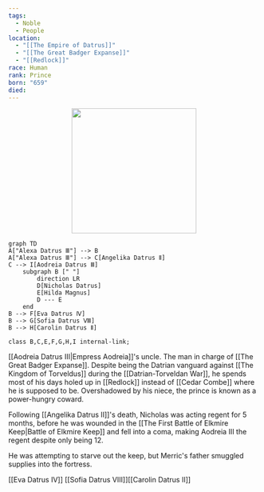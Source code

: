```yaml
---
tags:
  - Noble
  - People
location:
  - "[[The Empire of Datrus]]"
  - "[[The Great Badger Expanse]]"
  - "[[Redlock]]"
race: Human
rank: Prince
born: "659"
died:
---
```

<p style="text-align:center;"><img src="https://foundry-vtt-kb.s3.us-east-2.amazonaws.com/Images/Tokens/NPCs/Nobles/Prince%20Nicholas.png" width="250" height="250"></p>

```mermaid
graph TD
A["Alexa Datrus Ⅲ"] --> B
A["Alexa Datrus Ⅲ"] --> C[Angelika Datrus Ⅱ]
C --> I[Aodreia Datrus Ⅲ]
	subgraph B [" "]
		direction LR
		D[Nicholas Datrus]
		E[Hilda Magnus]
		D --- E
	end
B --> F[Eva Datrus Ⅳ]
B --> G[Sofia Datrus Ⅷ]
B --> H[Carolin Datrus Ⅱ]

class B,C,E,F,G,H,I internal-link;
```

[[Aodreia Datrus Ⅲ|Empress Aodreia]]'s uncle. The man in charge of [[The Great Badger Expanse]]. Despite being the Datrian vanguard against [[The Kingdom of Torveldus]] during the [[Datrian-Torveldan War]], he spends most of his days holed up in [[Redlock]] instead of [[Cedar Combe]] where he is supposed to be. Overshadowed by his niece, the prince is known as a power-hungry coward.

Following [[Angelika Datrus Ⅱ]]'s death, Nicholas was acting regent for 5 months, before he was wounded in the [[The First Battle of Elkmire Keep|Battle of Elkmire Keep]] and fell into a coma, making Aodreia III the regent despite only being 12.

He was attempting to starve out the keep, but Merric's father smuggled supplies into the fortress.

<div class="hide-next"></div>

[[Eva Datrus Ⅳ]] [[Sofia Datrus Ⅷ]][[Carolin Datrus Ⅱ]]

